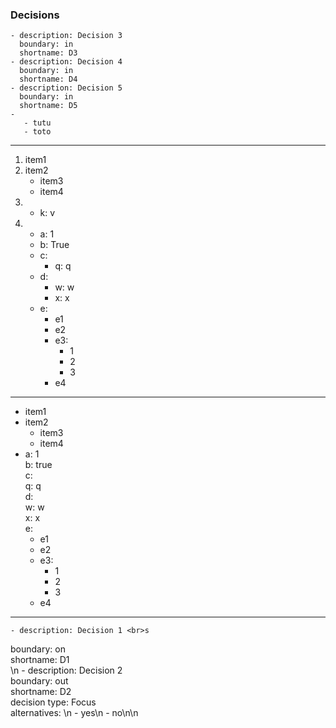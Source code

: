 ### Decisions
    - description: Decision 3  
      boundary: in  
      shortname: D3
    - description: Decision 4  
      boundary: in  
      shortname: D4  
    - description: Decision 5  
      boundary: in  
      shortname: D5
    -
       - tutu
       - toto

 --- 

  1. item1 
  1. item2 
     - item3 
     - item4 
  1. - k: v   
  1. - a: 1  
     - b: True  
     - c:  
       - q: q  
     - d: 
       - w: w  
       - x: x 
     - e: 
        - e1 
        - e2 
        - e3: 
          - 1 
          - 2 
          - 3 
        - e4 

--- 

- item1
- item2
  - item3
  - item4
- a: 1  
  b: true  
  c:  
    q: q  
  d:  
    w: w  
    x: x  
  e:  
  - e1  
  - e2  
  - e3:  
    - 1  
    - 2  
    - 3  
  - e4  

--- 
    - description: Decision 1 <br>s
boundary: on <br>
shortname: D1 <br> \n
    - description: Decision 2 <br>
boundary: out <br>
shortname: D2 <br>
decision type: Focus <br>
alternatives: \n
    - yes\n
    - no\n\n